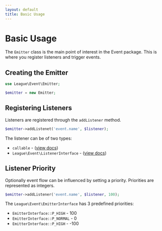 ```yaml
---
layout: default
title: Basic Usage
---
```


# Basic Usage

The `Emitter` class is the main point of interest in the Event package. This is where you
register listeners and trigger events.

## Creating the Emitter

~~~ php
use League\Event\Emitter;

$emitter = new Emitter;
~~~

## Registering Listeners

Listeners are registered through the `addListener` method.

~~~ php
$emitter->addListenet('event.name', $listener);
~~~

The listener can be of two types:

* `callable` - ([view docs](/dev-master/listeners/callables/))
* `League\Event\ListenerInterface` - ([view docs](/dev-master/listeners/class-based-listeners))

## Listener Priority

Optionally event flow can be influenced by setting a priority. Priorities are represented
as integers.

~~~ php
$emitter->addListener('event.name', $listener, 100);
~~~

The `League\Event\EmitterInterface` has 3 predefined priorities:

* `EmitterInterface::P_HIGH` - 100
* `EmitterInterface::P_NORMAL` - 0
* `EmitterInterface::P_HIGH` - -100


